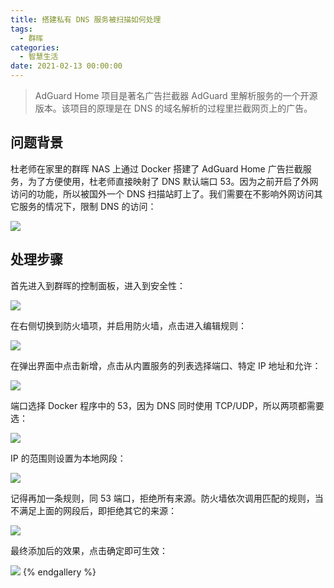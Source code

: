 ```yaml
---
title: 搭建私有 DNS 服务被扫描如何处理
tags:
  - 群晖
categories:
  - 智慧生活
date: 2021-02-13 00:00:00
---
```


> AdGuard Home 项目是著名广告拦截器 AdGuard 里解析服务的一个开源版本。该项目的原理是在 DNS 的域名解析的过程里拦截网页上的广告。

<!-- more -->

## 问题背景

杜老师在家里的群晖 NAS 上通过 Docker 搭建了 AdGuard Home 广告拦截服务，为了方便使用，杜老师直接映射了 DNS 默认端口 53。因为之前开启了外网访问的功能，所以被国外一个 DNS 扫描站盯上了。我们需要在不影响外网访问其它服务的情况下，限制 DNS 的访问：

![](https://cdn.dusays.com/2021/02/312-1.jpg)

## 处理步骤

首先进入到群晖的控制面板，进入到安全性：

![](https://cdn.dusays.com/2021/02/312-2.jpg)

在右侧切换到防火墙项，并启用防火墙，点击进入编辑规则：

![](https://cdn.dusays.com/2021/02/312-3.jpg)

在弹出界面中点击新增，点击从内置服务的列表选择端口、特定 IP 地址和允许：

![](https://cdn.dusays.com/2021/02/312-4.jpg)

端口选择 Docker 程序中的 53，因为 DNS 同时使用 TCP/UDP，所以两项都需要选：

![](https://cdn.dusays.com/2021/02/312-5.jpg)

IP 的范围则设置为本地网段：

![](https://cdn.dusays.com/2021/02/312-6.jpg)

记得再加一条规则，同 53 端口，拒绝所有来源。防火墙依次调用匹配的规则，当不满足上面的网段后，即拒绝其它的来源：

![](https://cdn.dusays.com/2021/02/312-7.jpg)

最终添加后的效果，点击确定即可生效：

![](https://cdn.dusays.com/2021/02/312-8.jpg)
{% endgallery %}